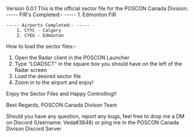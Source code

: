 Version 0.0.1
This is the official sector file for the POSCON Canada Division.
	----- FIR's Completed:- -----
		1. Edmonton FIR

	----- Airports Completed:- -----
		1. CYYC - Calgory
		2. CYEG - Edmonton



How to load the sector files:-

1. Open the Radar client in the POSCON Launcher
2. Type “LOADSCT” in the square box you should have on the left of the Radar screen
3. Load the desired sector file 
4. Zoom in to the airport and enjoy!

Enjoy the Sector Files and Happy Controlling!!

Best Regards,
POSCON Canada Divison Team

Should you have any question, report any bugs, feel free to drop me a DM on Discord (Username: Veda#3848) or ping me in the POSCON Canada Divison Discord Server